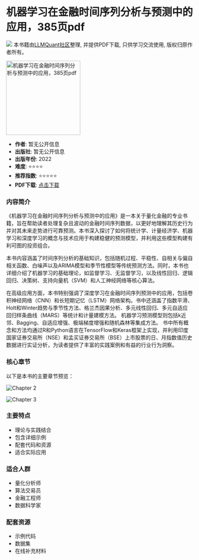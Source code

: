 # 机器学习在金融时间序列分析与预测中的应用，385页pdf

![](https://fastly.jsdelivr.net/gh/bucketio/img3@main/2024/09/04/1725464231869-e0b2f727-2a0f-4270-bf6c-31ddc350426a.gif)
本书籍由[LLMQuant社区](https://llmquant.com/)整理, 并提供PDF下载, 只供学习交流使用, 版权归原作者所有。

<img src="1.png" alt="机器学习在金融时间序列分析与预测中的应用，385页pdf" width="200"/>

- **作者**: 暂无公开信息
- **出版社**: 暂无公开信息
- **出版年份**: 2022
- **难度**: ⭐⭐⭐⭐
- **推荐指数**: ⭐⭐⭐⭐⭐
- **PDF下载**: [点击下载](https://asset.quant-wiki.com/pdf/%E3%80%902022%E6%96%B0%E4%B9%A6%E3%80%91%E6%9C%BA%E5%99%A8%E5%AD%A6%E4%B9%A0%E5%9C%A8%E9%87%91%E8%9E%8D%E6%97%B6%E9%97%B4%E5%BA%8F%E5%88%97%E5%88%86%E6%9E%90%E4%B8%8E%E9%A2%84%E6%B5%8B%E4%B8%AD%E7%9A%84%E5%BA%94%E7%94%A8%EF%BC%8C385%E9%A1%B5pdf.pdf)

### 内容简介

《机器学习在金融时间序列分析与预测中的应用》是一本关于量化金融的专业书籍，旨在帮助读者处理复杂且波动的金融时间序列数据，以更好地理解其历史行为并对其未来走势进行可靠预测。本书深入探讨了如何将统计学、计量经济学、机器学习和深度学习的概念与技术应用于构建稳健的预测模型，并利用这些模型构建有利可图的投资组合。

本书内容涵盖了时间序列分析的基础知识，包括随机过程、平稳性、自相关与偏自相关函数、白噪声以及ARIMA模型和季节性模型等传统预测方法。同时，本书也详细介绍了机器学习的基础理论，如监督学习、无监督学习，以及线性回归、逻辑回归、决策树、支持向量机（SVM）和人工神经网络等核心算法。

在高级应用方面，本书特别强调了深度学习在金融时间序列预测中的应用，包括卷积神经网络（CNN）和长短期记忆（LSTM）网络架构。书中还涵盖了指数平滑、Holt和Winter趋势与季节性方法、格兰杰因果分析、多元线性回归、多元自适应回归样条曲线（MARS）等统计和计量建模方法。 机器学习预测模型则包括k近邻、Bagging、自适应增强、极端梯度增强和随机森林等集成方法。 书中所有概念和方法均通过R和Python语言在TensorFlow和Keras框架上实现，并利用印度国家证券交易所（NSE）和孟买证券交易所（BSE）上市股票的日、月指数值历史数据进行实证分析，为读者提供了丰富的实践案例和有益的行业行为洞察。

### 核心章节

以下是本书的主要章节预览：

![Chapter 2](2.png)

![Chapter 3](3.png)

### 主要特点

- 理论与实践结合
- 包含详细示例
- 配套代码和资源
- 适合实际应用

### 适合人群

- 量化分析师
- 算法交易员
- 金融工程师
- 数据科学家

### 配套资源

- 示例代码
- 数据集
- 在线补充材料
